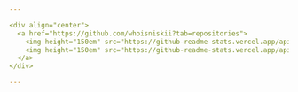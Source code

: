 ```yaml
---

<div align="center">
  <a href="https://github.com/whoisniskii?tab=repositories">
    <img height="150em" src="https://github-readme-stats.vercel.app/api/top-langs/?username=lipeshawty&layout=compact&langs_count=7&theme=react&hide_border=true&hide=makefile,handlebars,html"/>
    <img height="150em" src="https://github-readme-stats.vercel.app/api?username=lipeshawty&show_icons=true&theme=react&include_all_commits=true&count_private=true&hide_border=true"/>
  </a>
</div>

---
```


